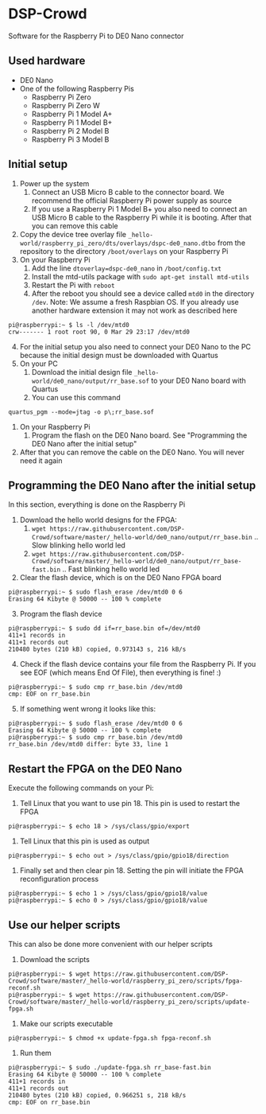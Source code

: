 # DSP-Crowd

Software for the Raspberry Pi to DE0 Nano connector

## Used hardware ##

- DE0 Nano
- One of the following Raspberry Pis
  - Raspberry Pi Zero
  - Raspberry Pi Zero W
  - Raspberry Pi 1 Model A+
  - Raspberry Pi 1 Model B+
  - Raspberry Pi 2 Model B
  - Raspberry Pi 3 Model B

## Initial setup ##

1. Power up the system
   1. Connect an USB Micro B cable to the connector board. We recommend the official Raspberry Pi power supply as source
   1. If you use a Raspberry Pi 1 Model B+ you also need to connect an USB Micro B cable to the Raspberry Pi while it is booting. After that you can remove this cable
1. Copy the device tree overlay file `_hello-world/raspberry_pi_zero/dts/overlays/dspc-de0_nano.dtbo` from the repository to the directory `/boot/overlays` on your Raspberry Pi
1. On your Raspberry Pi
   1. Add the line `dtoverlay=dspc-de0_nano` in `/boot/config.txt`
   1. Install the mtd-utils package with `sudo apt-get install mtd-utils`
   1. Restart the Pi with `reboot`
   1. After the reboot you should see a device called `mtd0` in the directory `/dev`. Note: We assume a fresh Raspbian OS. If you already use another hardware extension it may not work as described here
```
pi@raspberrypi:~ $ ls -l /dev/mtd0
crw------- 1 root root 90, 0 Mar 29 23:17 /dev/mtd0
```
4. For the initial setup you also need to connect your DE0 Nano to the PC because the initial design must be downloaded with Quartus
1. On your PC
   1. Download the initial design file `_hello-world/de0_nano/output/rr_base.sof` to your DE0 Nano board with Quartus
   1. You can use this command
```
quartus_pgm --mode=jtag -o p\;rr_base.sof
```
1. On your Raspberry Pi
   1. Program the flash on the DE0 Nano board. See "Programming the DE0 Nano after the initial setup"
1. After that you can remove the cable on the DE0 Nano. You will never need it again

## Programming the DE0 Nano after the initial setup ##

In this section, everything is done on the Raspberry Pi
1. Download the hello world designs for the FPGA:
   1. `wget https://raw.githubusercontent.com/DSP-Crowd/software/master/_hello-world/de0_nano/output/rr_base.bin` .. Slow blinking hello world led
   1. `wget https://raw.githubusercontent.com/DSP-Crowd/software/master/_hello-world/de0_nano/output/rr_base-fast.bin` .. Fast blinking hello world led
1. Clear the flash device, which is on the DE0 Nano FPGA board
```
pi@raspberrypi:~ $ sudo flash_erase /dev/mtd0 0 6
Erasing 64 Kibyte @ 50000 -- 100 % complete
```
3. Program the flash device
```
pi@raspberrypi:~ $ sudo dd if=rr_base.bin of=/dev/mtd0
411+1 records in
411+1 records out
210480 bytes (210 kB) copied, 0.973143 s, 216 kB/s
```
4. Check if the flash device contains your file from the Raspberry Pi. If you see EOF (which means End Of File), then everything is fine! :)
```
pi@raspberrypi:~ $ sudo cmp rr_base.bin /dev/mtd0
cmp: EOF on rr_base.bin
```
5. If something went wrong it looks like this:
```
pi@raspberrypi:~ $ sudo flash_erase /dev/mtd0 0 6
Erasing 64 Kibyte @ 50000 -- 100 % complete
pi@raspberrypi:~ $ sudo cmp rr_base.bin /dev/mtd0
rr_base.bin /dev/mtd0 differ: byte 33, line 1
```

## Restart the FPGA on the DE0 Nano ##

Execute the following commands on your Pi:

1. Tell Linux that you want to use pin 18. This pin is used to restart the FPGA
```
pi@raspberrypi:~ $ echo 18 > /sys/class/gpio/export
```
1. Tell Linux that this pin is used as output
```
pi@raspberrypi:~ $ echo out > /sys/class/gpio/gpio18/direction
```
1. Finally set and then clear pin 18. Setting the pin will initiate the FPGA reconfiguration process
```
pi@raspberrypi:~ $ echo 1 > /sys/class/gpio/gpio18/value
pi@raspberrypi:~ $ echo 0 > /sys/class/gpio/gpio18/value
```

## Use our helper scripts ##

This can also be done more convenient with our helper scripts

1. Download the scripts
```
pi@raspberrypi:~ $ wget https://raw.githubusercontent.com/DSP-Crowd/software/master/_hello-world/raspberry_pi_zero/scripts/fpga-reconf.sh
pi@raspberrypi:~ $ wget https://raw.githubusercontent.com/DSP-Crowd/software/master/_hello-world/raspberry_pi_zero/scripts/update-fpga.sh
```
1. Make our scripts executable
```
pi@raspberrypi:~ $ chmod +x update-fpga.sh fpga-reconf.sh
```
1. Run them
```
pi@raspberrypi:~ $ sudo ./update-fpga.sh rr_base-fast.bin
Erasing 64 Kibyte @ 50000 -- 100 % complete
411+1 records in
411+1 records out
210480 bytes (210 kB) copied, 0.966251 s, 218 kB/s
cmp: EOF on rr_base.bin
```
